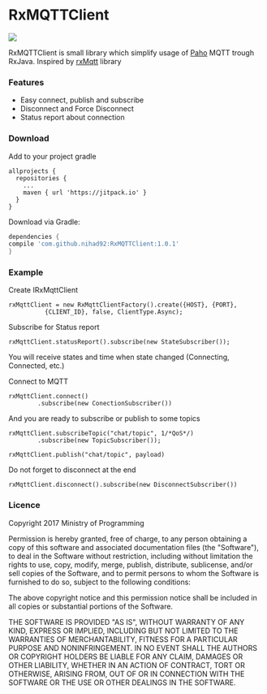 # RxMQTTClient

[![](https://jitpack.io/v/ministryofprogramming/RxMQTTClient.svg)](https://jitpack.io/#ministryofprogramming/RxMQTTClient)

RxMQTTClient is small library which simplify usage of [Paho](http://www.eclipse.org/paho/) MQTT trough RxJava.
Inspired by [rxMqtt](https://github.com/xudshen/rxMqtt) library

### Features

* Easy connect, publish and subscribe
* Disconnect and Force Disconnect
* Status report about connection 

### Download

Add to your project gradle

```
allprojects {
  repositories {
    ...
    maven { url 'https://jitpack.io' }
  }
}
```

Download via Gradle:
```gradle
dependencies {
compile 'com.github.nihad92:RxMQTTClient:1.0.1'
}
```

### Example

Create IRxMqttClient

```
rxMqttClient = new RxMqttClientFactory().create({HOST}, {PORT},
          {CLIENT_ID}, false, ClientType.Async);
```

Subscribe for Status report 

```
rxMqttClient.statusReport().subscribe(new StateSubscriber());
```

You will receive states and time when state changed (Connecting, Connected, etc.)

Connect to MQTT 

```
rxMqttClient.connect()
        .subscribe(new ConectionSubscriber())
```

And you are ready to subscribe or publish to some topics

``` 
rxMqttClient.subscribeTopic("chat/topic", 1/*QoS*/)
        .subscribe(new TopicSubscriber());

rxMqttClient.publish("chat/topic", payload)
```

Do not forget to disconnect at the end

```
rxMqttClient.disconnect().subscribe(new DisconnectSubscriber())
```

### Licence

Copyright 2017 Ministry of Programming

Permission is hereby granted, free of charge, to any person obtaining a copy of this software and associated documentation files (the "Software"), to deal in the Software without restriction, including without limitation the rights to use, copy, modify, merge, publish, distribute, sublicense, and/or sell copies of the Software, and to permit persons to whom the Software is furnished to do so, subject to the following conditions:

The above copyright notice and this permission notice shall be included in all copies or substantial portions of the Software.

THE SOFTWARE IS PROVIDED "AS IS", WITHOUT WARRANTY OF ANY KIND, EXPRESS OR IMPLIED, INCLUDING BUT NOT LIMITED TO THE WARRANTIES OF MERCHANTABILITY, FITNESS FOR A PARTICULAR PURPOSE AND NONINFRINGEMENT. IN NO EVENT SHALL THE AUTHORS OR COPYRIGHT HOLDERS BE LIABLE FOR ANY CLAIM, DAMAGES OR OTHER LIABILITY, WHETHER IN AN ACTION OF CONTRACT, TORT OR OTHERWISE, ARISING FROM, OUT OF OR IN CONNECTION WITH THE SOFTWARE OR THE USE OR OTHER DEALINGS IN THE SOFTWARE.
